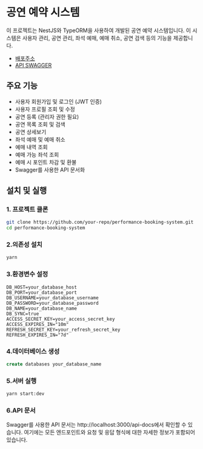 # 공연 예약 시스템

이 프로젝트는 NestJS와 TypeORM을 사용하여 개발된 공연 예약 시스템입니다. 이 시스템은 사용자 관리, 공연 관리, 좌석 예매, 예매 취소, 공연 검색 등의 기능을 제공합니다.

- [배포주소]()
- [API SWAGGER]()

## 주요 기능

- 사용자 회원가입 및 로그인 (JWT 인증)
- 사용자 프로필 조회 및 수정
- 공연 등록 (관리자 권한 필요)
- 공연 목록 조회 및 검색
- 공연 상세보기
- 좌석 예매 및 예매 취소
- 예매 내역 조회
- 예매 가능 좌석 조회
- 예매 시 포인트 차감 및 환불
- Swagger를 사용한 API 문서화

## 설치 및 실행

### 1. 프로젝트 클론

```bash
git clone https://github.com/your-repo/performance-booking-system.git
cd performance-booking-system
```

### 2.의존성 설치

```bash
yarn
```

### 3.환경변수 설정

```env
DB_HOST=your_database_host
DB_PORT=your_database_port
DB_USERNAME=your_database_username
DB_PASSWORD=your_database_password
DB_NAME=your_database_name
DB_SYNC=true
ACCESS_SECRET_KEY=your_access_secret_key
ACCESS_EXPIRES_IN="10m"
REFRESH_SECRET_KEY=your_refresh_secret_key
REFRESH_EXPIRES_IN="7d"
```

### 4.데이터베이스 생성

```sql
create databases your_database_name
```

### 5.서버 실행

```bash
yarn start:dev
```

### 6.API 문서

Swagger를 사용한 API 문서는 http://localhost:3000/api-docs에서 확인할 수 있습니다. 여기에는 모든 엔드포인트와 요청 및 응답 형식에 대한 자세한 정보가 포함되어 있습니다.
